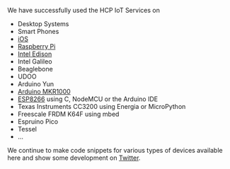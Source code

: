 We have successfully used the HCP IoT Services on
* Desktop Systems
* Smart Phones 
* [iOS](./iOS)
* [Raspberry Pi](./raspberry-pi)
* [Intel Edison](./IntelEdison)
* Intel Galileo
* Beaglebone
* UDOO
* Arduino Yun
* [Arduino MKR1000](./Arduino-MKR1000)
* [ESP8266](./ESP8266) using C, NodeMCU or the Arduino IDE
* Texas Instruments CC3200 using Energia or MicroPython
* Freescale FRDM K64F using mbed
* Espruino Pico
* Tessel
* ...

We continue to make code snippets for various types of devices available here
and show some development on [Twitter](https://twitter.com/_rac01).
